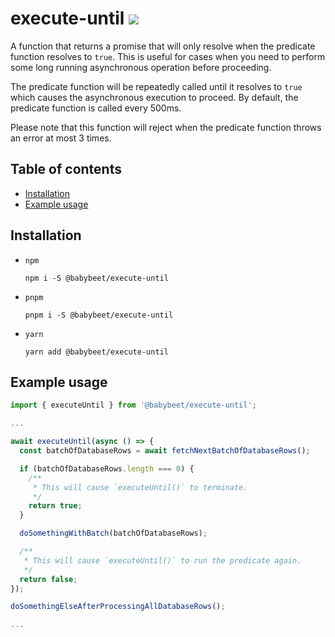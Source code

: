 # execute-until [![](https://circleci.com/gh/babybeet/execute-until.svg?style=svg&logo=appveyor)](https://app.circleci.com/pipelines/github/babybeet/execute-until?branch=main)

A function that returns a promise that will only resolve when the predicate function resolves to `true`. This is useful for cases when you need to perform some long running asynchronous operation before proceeding.

The predicate function will be repeatedly called until it resolves to `true` which causes the asynchronous execution to proceed. By default, the predicate function is called every 500ms.

Please note that this function will reject when the predicate function throws an error at most 3 times.

## Table of contents

<!-- toc -->

- [Installation](#installation)
- [Example usage](#example-usage)

<!-- tocstop -->

## Installation

- `npm`

  ```
  npm i -S @babybeet/execute-until
  ```

- `pnpm`

  ```
  pnpm i -S @babybeet/execute-until
  ```

- `yarn`

  ```
  yarn add @babybeet/execute-until
  ```

## Example usage

```ts
import { executeUntil } from '@babybeet/execute-until';

...

await executeUntil(async () => {
  const batchOfDatabaseRows = await fetchNextBatchOfDatabaseRows();

  if (batchOfDatabaseRows.length === 0) {
    /**
     * This will cause `executeUntil()` to terminate.
     */
    return true;
  }

  doSomethingWithBatch(batchOfDatabaseRows);

  /**
   * This will cause `executeUntil()` to run the predicate again.
   */
  return false;
});

doSomethingElseAfterProcessingAllDatabaseRows();

...
```
